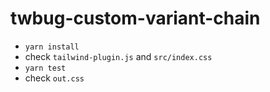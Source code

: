 # twbug-custom-variant-chain

- `yarn install`
- check `tailwind-plugin.js` and `src/index.css`
- `yarn test`
- check `out.css`